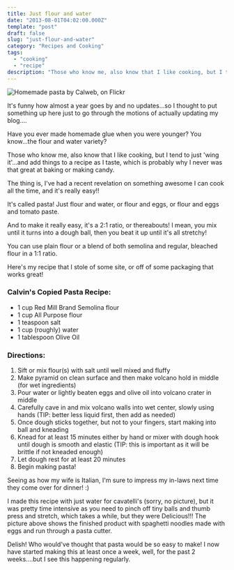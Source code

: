 ```yaml
---
title: Just flour and water
date: "2013-08-01T04:02:00.000Z"
template: "post"
draft: false
slug: "just-flour-and-water"
category: "Recipes and Cooking"
tags:
  - "cooking"
  - "recipe"
description: "Those who know me, also know that I like cooking, but I tend to just 'wing it'...and add things to a recipe as I taste, which is probably why I never was that great at baking or making candy."
---
```


![Homemade pasta by Calweb, on Flickr](https://farm3.staticflickr.com/2822/9411148263_2f75f2e275.jpg)

It's funny how almost a year goes by and no updates...so I thought to put something up here just to go through the motions of actually updating my blog....

Have you ever made homemade glue when you were younger?  You know...the flour and water variety?

Those who know me, also know that I like cooking, but I tend to just 'wing it'...and add things to a recipe as I taste, which is probably why I never was that great at baking or making candy.

The thing is, I've had a recent revelation on something awesome I can cook all the time, and it's really easy!!

It's called pasta!  Just flour and water, or flour and eggs, or flour and eggs and tomato paste.

And to make it really easy, it's a 2:1 ratio, or thereabouts!  I mean, you mix until it turns into a dough ball, then you beat it up until it's all stretchy!

You can use plain flour or a blend of both semolina and regular, bleached flour in a 1:1 ratio.

Here's my recipe that I stole of some site, or off of some packaging that works great!

### Calvin's Copied Pasta Recipe:

- 1 cup Red Mill Brand Semolina flour
- 1 cup All Purpose flour
-  1 teaspoon salt
- 1 cup (roughly) water
- 1 tablespoon Olive Oil



### Directions:

1. Sift or mix flour(s) with salt until well mixed and fluffy
2. Make pyramid on clean surface and then make volcano hold in middle (for wet ingredients)
3. Pour water or lightly beaten eggs and olive oil into volcano crater in middle
4. Carefully cave in and mix volcano walls into wet center, slowly using hands (TIP: better less liquid first, then add as needed)
5. Once dough sticks together, but not to your fingers, start making into ball and kneading
6. Knead for at least 15 minutes either by hand or mixer with dough hook until dough is smooth and elastic (TIP: this is important as it will be brittle if not kneaded enough)
7. Let dough rest for at least 20 minutes
8. Begin making pasta!

Seeing as how my wife is Italian, I'm sure to impress my in-laws next time they come over for dinner! :)

I made this recipe with just water for cavatelli's (sorry, no picture), but it was pretty time intensive as you need to pinch off tiny balls and thumb press and stretch, which takes a while, but they were Delicious!!!
The picture above shows the finished product with spaghetti noodles made with eggs and run through a pasta cutter.

Delish!  Who would've thought that pasta would be so easy to make!  I now have started making this at least once a week, well, for the past 2 weeks....but I see this happening regularly.
